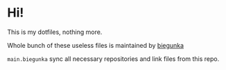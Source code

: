 # Hi!

This is my dotfiles, nothing more.

Whole bunch of these useless files is maintained by [biegunka](https://github.com/biegunka)

`main.biegunka` sync all necessary repositories and link files from this repo.
